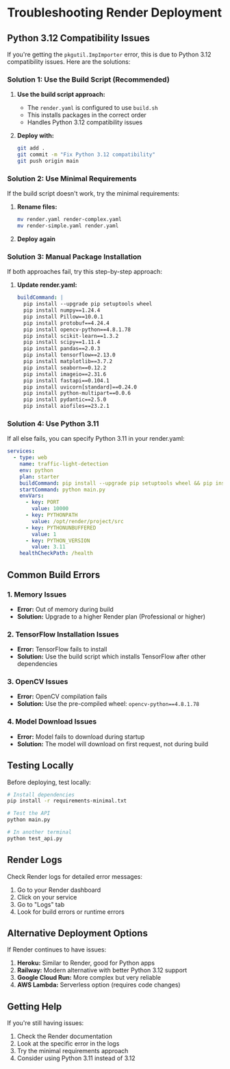 # Troubleshooting Render Deployment

## Python 3.12 Compatibility Issues

If you're getting the `pkgutil.ImpImporter` error, this is due to Python 3.12 compatibility issues. Here are the solutions:

### Solution 1: Use the Build Script (Recommended)

1. **Use the build script approach:**
   - The `render.yaml` is configured to use `build.sh`
   - This installs packages in the correct order
   - Handles Python 3.12 compatibility issues

2. **Deploy with:**
   ```bash
   git add .
   git commit -m "Fix Python 3.12 compatibility"
   git push origin main
   ```

### Solution 2: Use Minimal Requirements

If the build script doesn't work, try the minimal requirements:

1. **Rename files:**
   ```bash
   mv render.yaml render-complex.yaml
   mv render-simple.yaml render.yaml
   ```

2. **Deploy again**

### Solution 3: Manual Package Installation

If both approaches fail, try this step-by-step approach:

1. **Update render.yaml:**
   ```yaml
   buildCommand: |
     pip install --upgrade pip setuptools wheel
     pip install numpy==1.24.4
     pip install Pillow==10.0.1
     pip install protobuf==4.24.4
     pip install opencv-python==4.8.1.78
     pip install scikit-learn==1.3.2
     pip install scipy==1.11.4
     pip install pandas==2.0.3
     pip install tensorflow==2.13.0
     pip install matplotlib==3.7.2
     pip install seaborn==0.12.2
     pip install imageio==2.31.6
     pip install fastapi==0.104.1
     pip install uvicorn[standard]==0.24.0
     pip install python-multipart==0.0.6
     pip install pydantic==2.5.0
     pip install aiofiles==23.2.1
   ```

### Solution 4: Use Python 3.11

If all else fails, you can specify Python 3.11 in your render.yaml:

```yaml
services:
  - type: web
    name: traffic-light-detection
    env: python
    plan: starter
    buildCommand: pip install --upgrade pip setuptools wheel && pip install -r requirements.txt
    startCommand: python main.py
    envVars:
      - key: PORT
        value: 10000
      - key: PYTHONPATH
        value: /opt/render/project/src
      - key: PYTHONUNBUFFERED
        value: 1
      - key: PYTHON_VERSION
        value: 3.11
    healthCheckPath: /health
```

## Common Build Errors

### 1. Memory Issues
- **Error:** Out of memory during build
- **Solution:** Upgrade to a higher Render plan (Professional or higher)

### 2. TensorFlow Installation Issues
- **Error:** TensorFlow fails to install
- **Solution:** Use the build script which installs TensorFlow after other dependencies

### 3. OpenCV Issues
- **Error:** OpenCV compilation fails
- **Solution:** Use the pre-compiled wheel: `opencv-python==4.8.1.78`

### 4. Model Download Issues
- **Error:** Model fails to download during startup
- **Solution:** The model will download on first request, not during build

## Testing Locally

Before deploying, test locally:

```bash
# Install dependencies
pip install -r requirements-minimal.txt

# Test the API
python main.py

# In another terminal
python test_api.py
```

## Render Logs

Check Render logs for detailed error messages:
1. Go to your Render dashboard
2. Click on your service
3. Go to "Logs" tab
4. Look for build errors or runtime errors

## Alternative Deployment Options

If Render continues to have issues:

1. **Heroku:** Similar to Render, good for Python apps
2. **Railway:** Modern alternative with better Python 3.12 support
3. **Google Cloud Run:** More complex but very reliable
4. **AWS Lambda:** Serverless option (requires code changes)

## Getting Help

If you're still having issues:
1. Check the Render documentation
2. Look at the specific error in the logs
3. Try the minimal requirements approach
4. Consider using Python 3.11 instead of 3.12